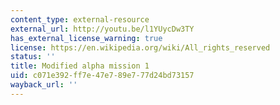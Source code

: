 ```yaml
---
content_type: external-resource
external_url: http://youtu.be/l1YUycDw3TY
has_external_license_warning: true
license: https://en.wikipedia.org/wiki/All_rights_reserved
status: ''
title: Modified alpha mission 1
uid: c071e392-ff7e-47e7-89e7-77d24bd73157
wayback_url: ''
---
```

